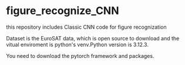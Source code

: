 # figure_recognize_CNN
this repository includes Classic CNN code for figure recognization

Dataset is the EuroSAT data, which is open source to download and the vitual enviroment is python's venv.Python version is 3.12.3.

You need to download the pytorch framework and packages.
